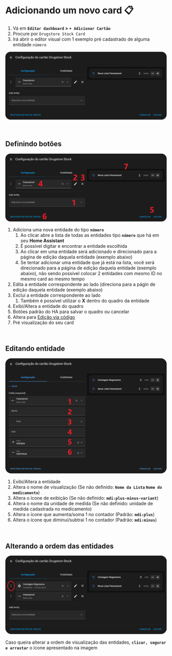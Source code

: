 # Adicionando um novo card 📋

1. Vá em **`Editar dashboard` > `+ Adicionar Cartão`**
2. Procure por `Drugstore Stock Card`
3. Irá abrir o editor visual com 1 exemplo pré cadastrado de alguma entidade `número`

![Editor Visual Página Incial](../images/editor_visual_inicial.png)

<br>

## Definindo botões

![Editor Visual Definição de Botões](../images/editor_visual_definicao.png)

1. Adiciona uma nova entidade do tipo **`número`**
    1. Ao clicar abre a lista de todas as entidades tipo **`número`** que há em seu **Home Assistant**
    2. É possível digitar e encontrar a entidade escolhida
    3. Ao clicar em uma entidade será adicionado e direcionado para a página de edição daquela entidade (exemplo abaixo)
    4. Se tentar adicionar uma entidade que já está na lista, você será direcionado para a página de edição daquela entidade (exemplo abaixo), não sendo possível colocar 2 entidades com mesmo ID no mesmo card ao mesmo tempo
3. Edita a entidade correspondente ao lado (direciona para a págin de edição daquela entidade (exemplo abaixo)
4. Exclui a entidade correspondente ao lado
    1. Também é possível utilizar o **X** dentro do quadro da entidade
6. Exibi/Altera a entidade do quadro
7. Botões padrão do HA para salvar o quadro ou cancelar
8. Altera para [Edição via código](examples-code.pt-BR.md)
9. Pré visualização do seu card

<br>

## Editando entidade

![Editor Visual Edição de Entidade](../images/editor_visual_edicao_coment.png)

1. Exibi/Altera a entidade
2. Altera o nome de visualização (Se não definido: **`Nome da Lista` `Nome do medicamento`**)
3. Altera o ícone de exibição (Se não definido: **`mdi:plus-minus-variant`**)
4. Altera o nome da unidade de medida (Se não definido: unidade de medida cadastrada no medicamento)
5. Altera o ícone que aumenta/soma 1 no contador (Padrão: **`mdi:plus`**)
6. Altera o ícone que diminui/subtrai 1 no contador (Padrão: **`mdi:minus`**)

<br>

## Alterando a ordem das entidades

![Editor Visual Alterar ordem das entidades](../images/editor_visual_arrastar.png)

Caso queira alterar a ordem de visualização das entidades, **`clicar, segurar e arrastar`** o ícone apresentado na imagem
